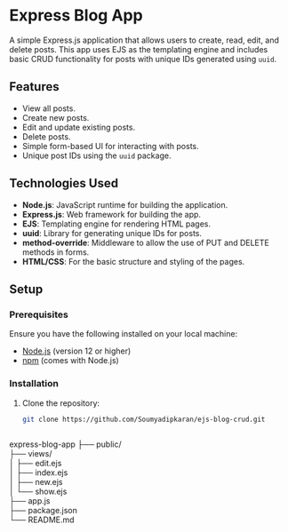 # Express Blog App

A simple Express.js application that allows users to create, read, edit, and delete posts. This app uses EJS as the templating engine and includes basic CRUD functionality for posts with unique IDs generated using `uuid`.

## Features

- View all posts.
- Create new posts.
- Edit and update existing posts.
- Delete posts.
- Simple form-based UI for interacting with posts.
- Unique post IDs using the `uuid` package.

## Technologies Used

- **Node.js**: JavaScript runtime for building the application.
- **Express.js**: Web framework for building the app.
- **EJS**: Templating engine for rendering HTML pages.
- **uuid**: Library for generating unique IDs for posts.
- **method-override**: Middleware to allow the use of PUT and DELETE methods in forms.
- **HTML/CSS**: For the basic structure and styling of the pages.

## Setup

### Prerequisites

Ensure you have the following installed on your local machine:

- [Node.js](https://nodejs.org/) (version 12 or higher)
- [npm](https://www.npmjs.com/) (comes with Node.js)

### Installation

1. Clone the repository:

   ```bash
   git clone https://github.com/Soumyadipkaran/ejs-blog-crud.git
 
express-blog-app
├── public/            
├── views/       
│   ├── edit.ejs         
│   ├── index.ejs         
│   ├── new.ejs           
│   └── show.ejs           
├── app.js               
├── package.json            
└── README.md             

